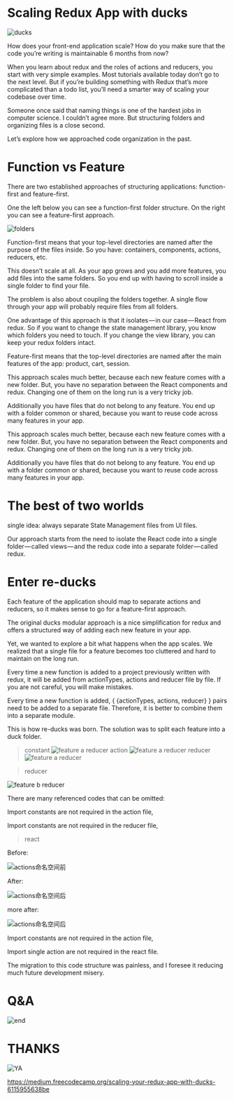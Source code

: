 # Scaling Redux App with ducks

![ducks](https://images-na.ssl-images-amazon.com/images/I/6122cNvGwmL._SL1200_.jpg)

How does your front-end application scale? How do you make sure that the code you’re writing is maintainable 6 months from now?

When you learn about redux and the roles of actions and reducers, you start with very simple examples. Most tutorials available today don’t go to the next level. But if you’re building something with Redux that’s more complicated than a todo list, you’ll need a smarter way of scaling your codebase over time.

Someone once said that naming things is one of the hardest jobs in computer science. I couldn’t agree more. But structuring folders and organizing files is a close second.

Let’s explore how we approached code organization in the past.

# Function vs Feature

There are two established approaches of structuring applications: function-first and feature-first.

One the left below you can see a function-first folder structure. On the right you can see a feature-first approach.

![folders](./ppt/folders.png)

Function-first means that your top-level directories are named after the purpose of the files inside. So you have: containers, components, actions, reducers, etc.

This doesn’t scale at all. As your app grows and you add more features, you add files into the same folders. So you end up with having to scroll inside a single folder to find your file.

The problem is also about coupling the folders together. A single flow through your app will probably require files from all folders.

One advantage of this approach is that it isolates — in our case — React from redux. So if you want to change the state management library, you know which folders you need to touch. If you change the view library, you can keep your redux folders intact.

Feature-first means that the top-level directories are named after the main features of the app: product, cart, session.

This approach scales much better, because each new feature comes with a new folder. But, you have no separation between the React components and redux. Changing one of them on the long run is a very tricky job.

Additionally you have files that do not belong to any feature. You end up with a folder common or shared, because you want to reuse code across many features in your app.


This approach scales much better, because each new feature comes with a new folder. But, you have no separation between the React components and redux. Changing one of them on the long run is a very tricky job.

Additionally you have files that do not belong to any feature. You end up with a folder common or shared, because you want to reuse code across many features in your app.

# The best of two worlds

single idea: always separate State Management files from UI files.

Our approach starts from the need to isolate the React code into a single folder — called views — and the redux code into a separate folder — called redux.

# Enter re-ducks

Each feature of the application should map to separate actions and reducers, so it makes sense to go for a feature-first approach.

The original ducks modular approach is a nice simplification for redux and offers a structured way of adding each new feature in your app.

Yet, we wanted to explore a bit what happens when the app scales. We realized that a single file for a feature becomes too cluttered and hard to maintain on the long run.

Every time a new function is added to a project previously written with redux, it will be added from actionTypes, actions and reducer file by file. If you are not careful, you will make mistakes.

Every time a new function is added, { {actionTypes, actions, reducer} } pairs need to be added to a separate file. Therefore, it is better to combine them into a separate module.

This is how re-ducks was born. The solution was to split each feature into a duck folder.

> constant
![feature a reducer](./ppt/featureaconst.png)
> action
![feature a reducer](./ppt/featureaactions.png)
> reducer
![feature a reducer](./ppt/featureareducer.png)

> reducer

![feature b reducer](./ppt/featurebreducer.png)

There are many referenced codes that can be omitted:

Import constants are not required in the action file, 

Import constants are not required in the reducer file,

> react

Before:

![actions命名空间前](./ppt/featurea.png)

After:

![actions命名空间后](./ppt/featureb.png)

more after:

![actions命名空间后](./ppt/featureb_after.png)

Import constants are not required in the action file,

Import single action are not required in the react file.

The migration to this code structure was painless, and I foresee it reducing much future development misery.

# Q&A

![end](./ppt/end.jpg)

# THANKS

![YA](./ppt/ya.gif)








https://medium.freecodecamp.org/scaling-your-redux-app-with-ducks-6115955638be
